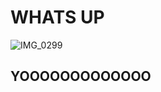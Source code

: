 # WHATS UP

![IMG_0299](https://github.com/DrewHamre/DrewHamre.github.io/assets/142945083/f9a09504-8602-4629-bc31-089da6022726)

## YOOOOOOOOOOOOO
